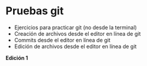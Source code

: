 <h1> Pruebas git </h1>

- Ejercicios para practicar git (no desde la terminal)
- Creación de archivos desde el editor en línea de git
- Commits desde el editor en línea de git
- Edición de archivos desde el editor en línea de git

**Edición 1**
